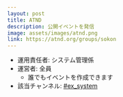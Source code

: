 ```yaml
---
layout: post
title: ATND
description: 公開イベントを発信
image: assets/images/atnd.png
link: https://atnd.org/groups/sokon
---
```


- 運用責任者: システム管理係
- 運営者: 全員
    - 誰でもイベントを作成できます
- 該当チャンネル: [#ex_system](https://sokon.slack.com/messages/C4KPRMYSU/)